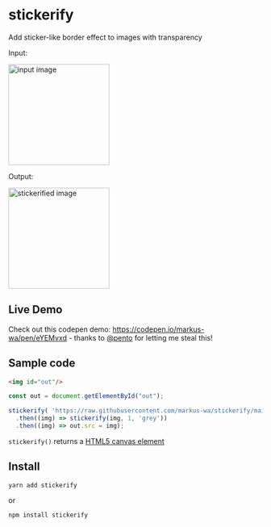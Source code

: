 # stickerify
Add sticker-like border effect to images with transparency

Input:

<img alt="input image" src="example/input.png" width="200px" />

Output:

<img alt="stickerified image" src="example/stickerified.png" width="200px" />

## Live Demo

Check out this codepen demo: https://codepen.io/markus-wa/pen/eYEMvxd - thanks to [@pento](https://github.com/pento) for letting me steal this!

## Sample code

```html
<img id="out"/>
```

```js
const out = document.getElementById("out");

stickerify( 'https://raw.githubusercontent.com/markus-wa/stickerify/main/example/input.png', 10, 'white' )
  .then((img) => stickerify(img, 1, 'grey'))
  .then((img) => out.src = img);
```

`stickerify()` returns a [HTML5 canvas element](https://www.w3schools.com/html/html5_canvas.asp)

## Install

    yarn add stickerify

or

    npm install stickerify
